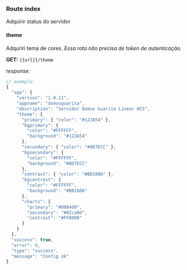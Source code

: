 ### Route index
Adquirir status do servidor

#### theme
Adquriri tema de cores. 
*Essa rota não precisa de token de autenticação.*

**GET:** ```{{url}}/theme```

*response:*
``` javascript
// exemplo:
{
  "app": {
    "version": "1.0.11",
    "appname": "domusguarita",
    "description": "Servidor Domus Guarita Linear HCS",
    "theme": {
      "primary": { "color": "#122A54" },
      "bgprimary": {
        "color": "#FFFFFF",
        "background": "#122A54"
      },
      "secundary": { "color": "#0D7ECC" },
      "bgsecundary": {
        "color": "#FFFFFF",
        "background": "#0D7ECC"
      },
      "contrast": { "color": "#BB1806" },
      "bgcontrast": {
        "color": "#FFFFFF",
        "background": "#BB1806"
      },
      "charts": {
        "primary": "#8884d8",
        "secundary": "#82ca9d",
        "contrast": "#FF0000"
      }
    }
  },
  "success": true,
  "error": 0,
  "type": "success",
  "message": "Config ok"
}
```

